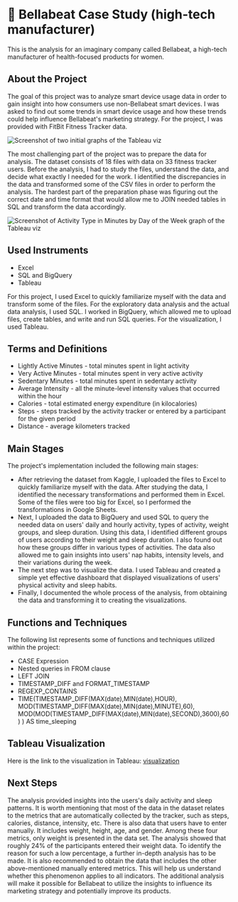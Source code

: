 # :runner: Bellabeat Case Study (high-tech manufacturer)
This is the analysis for an imaginary company called Bellabeat, a high-tech manufacturer of health-focused products for women.

## About the Project
The goal of this project was to analyze smart device usage data in order to gain insight into how consumers use non-Bellabeat smart
devices. I was asked to find out some trends in smart device usage and how these trends could help influence Bellabeat's marketing strategy.
For the project, I was provided with FitBit Fitness Tracker data.

![Screenshot of two initial graphs of the Tableau viz](https://github.com/LegendaryStarLordHV/Bellabeat_Case_Study/assets/43511883/94ab9734-9163-46ff-a427-7b0687863088)

The most challenging part of the project was to prepare the data for analysis. The dataset consists of 18 files with data on 33 fitness tracker users. Before the analysis, I had to study the files, understand the data, and decide what exactly I needed for the work. I identified the discrepancies in the data and transformed some of the CSV files in order to perform the analysis. The hardest part of the preparation phase was figuring out the correct date and time format that would allow me to JOIN needed tables in SQL and transform the data accordingly. 

![Screenshot of Activity Type in Minutes by Day of the Week graph of the Tableau viz](https://github.com/LegendaryStarLordHV/Bellabeat_Case_Study/assets/43511883/e711859d-9248-4061-9370-ffa3e320d268)


## Used Instruments
- Excel
- SQL and BigQuery
- Tableau
  
For this project, I used Excel to quickly familiarize myself with the data and transform some of the files. For the exploratory data analysis and the actual data analysis, I used SQL.
I worked in BigQuery, which allowed me to upload files, create tables, and write and run SQL queries. For the visualization, I used Tableau.

## Terms and Definitions
- Lightly Active Minutes - total minutes spent in light activity
- Very Active Minutes - total minutes spent in very active activity
- Sedentary Minutes - total minutes spent in sedentary activity
- Average Intensity - all the minute-level
intensity values that occurred within the hour
- Calories - total estimated energy expenditure (in
kilocalories)
- Steps - steps tracked by the activity tracker or entered by a participant for the given period
- Distance - average kilometers tracked

## Main Stages 
The project's implementation included the following main stages:
- After retrieving the dataset from Kaggle, I uploaded the files to Excel to quickly familiarize myself with the data. After studying the data, I identified the necessary transformations and performed them in Excel. Some of the files were too big for Excel, so I performed the transformations in Google Sheets.
-  Next, I uploaded the data to BigQuery and used SQL to query the needed data on users' daily and hourly activity, types of activity, weight groups, and sleep duration. Using this data, I identified different groups of users according to their weight and sleep duration. I also found out how these groups differ in various types of activities. The data also allowed me to gain insights into users' nap habits, intensity levels, and their variations during the week.
- The next step was to visualize the data. I used Tableau and created a simple yet effective dashboard that displayed visualizations of users' physical activity and sleep habits.
- Finally, I documented the whole process of the analysis, from obtaining the data and transforming it to creating the visualizations.
  
## Functions and Techniques
The following list represents some of functions and techniques utilized within the project:
- CASE Expression
- Nested queries in FROM clause
- LEFT JOIN
- TIMESTAMP_DIFF and FORMAT_TIMESTAMP
- REGEXP_CONTAINS
- TIME(TIMESTAMP_DIFF(MAX(date),MIN(date),HOUR),
  MOD(TIMESTAMP_DIFF(MAX(date),MIN(date),MINUTE),60),
  MOD(MOD(TIMESTAMP_DIFF(MAX(date),MIN(date),SECOND),3600),60) ) AS time_sleeping

## Tableau Visualization
Here is the link to the visualization in Tableau: [visualization](https://public.tableau.com/app/profile/vlad.horbachenko/viz/BellabeatCaseStudy_17048766878430/Dashboard)

## Next Steps
The analysis provided insights into the users's daily activity and sleep patterns. It is worth mentioning that most of the data in the dataset relates to the metrics that are automatically collected by the tracker, such as steps, calories, distance, intensity, etc. There is also data that users have to enter manually. It includes weight, height, age, and gender. Among these four metrics, only weight is presented in the data set. The analysis showed that roughly 24% of the participants entered their weight data. To identify the reason for such a low percentage, a further in-depth analysis has to be made. It is also recommended to obtain the data that includes the other above-mentioned manually entered metrics. This will help us understand whether this phenomenon applies to all indicators. The additional analysis will make it possible for Bellabeat to utilize the insights to influence its marketing strategy and potentially improve its products.

